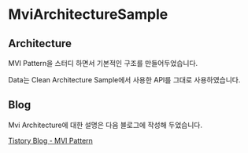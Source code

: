 # MviArchitectureSample

## Architecture 
MVI Pattern을 스터디 하면서 기본적인 구조를 만들어두었습니다.

Data는 Clean Architecture Sample에서 사용한 API를 그대로 사용하였습니다.

## Blog
Mvi Architecture에 대한 설명은 다음 블로그에 작성해 두었습니다.

[Tistory Blog - MVI Pattern](https://heegs.tistory.com/113 "MVI Architecture Sample")
